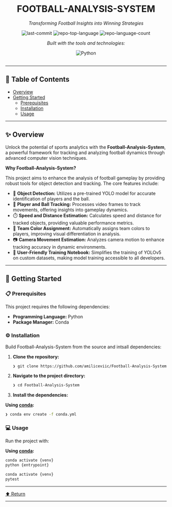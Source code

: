 <div id="top">

<!-- HEADER STYLE: CLASSIC -->
<div align="center">


# FOOTBALL-ANALYSIS-SYSTEM

<em>Transforming Football Insights into Winning Strategies</em>

<!-- BADGES -->
<img src="https://img.shields.io/github/last-commit/amiliceviic/Football-Analysis-System?style=flat&logo=git&logoColor=white&color=0080ff" alt="last-commit">
<img src="https://img.shields.io/github/languages/top/amiliceviic/Football-Analysis-System?style=flat&color=0080ff" alt="repo-top-language">
<img src="https://img.shields.io/github/languages/count/amiliceviic/Football-Analysis-System?style=flat&color=0080ff" alt="repo-language-count">

<em>Built with the tools and technologies:</em>

<img src="https://img.shields.io/badge/Python-3776AB.svg?style=flat&logo=Python&logoColor=white" alt="Python">

</div>
<br>

---

## 📄 Table of Contents

- [Overview](#-overview)
- [Getting Started](#-getting-started)
    - [Prerequisites](#-prerequisites)
    - [Installation](#-installation)
    - [Usage](#-usage)

---

## ✨ Overview

Unlock the potential of sports analytics with the **Football-Analysis-System**, a powerful framework for tracking and analyzing football dynamics through advanced computer vision techniques.

**Why Football-Analysis-System?**

This project aims to enhance the analysis of football gameplay by providing robust tools for object detection and tracking. The core features include:

- 🎯 **Object Detection:** Utilizes a pre-trained YOLO model for accurate identification of players and the ball.
- 🏃 **Player and Ball Tracking:** Processes video frames to track movements, offering insights into gameplay dynamics.
- ⏱️ **Speed and Distance Estimation:** Calculates speed and distance for tracked objects, providing valuable performance metrics.
- 🎨 **Team Color Assignment:** Automatically assigns team colors to players, improving visual differentiation in analysis.
- 📷 **Camera Movement Estimation:** Analyzes camera motion to enhance tracking accuracy in dynamic environments.
- 📓 **User-Friendly Training Notebook:** Simplifies the training of YOLOv5 on custom datasets, making model training accessible to all developers.

---

## 🚀 Getting Started

### 📋 Prerequisites

This project requires the following dependencies:

- **Programming Language:** Python
- **Package Manager:** Conda

### ⚙️ Installation

Build Football-Analysis-System from the source and intsall dependencies:

1. **Clone the repository:**

    ```sh
    ❯ git clone https://github.com/amiliceviic/Football-Analysis-System
    ```

2. **Navigate to the project directory:**

    ```sh
    ❯ cd Football-Analysis-System
    ```

3. **Install the dependencies:**

**Using [conda](https://docs.conda.io/):**

```sh
❯ conda env create -f conda.yml
```

### 💻 Usage

Run the project with:

**Using [conda](https://docs.conda.io/):**

```sh
conda activate {venv}
python {entrypoint}
```

```sh
conda activate {venv}
pytest
```

---

<div align="left"><a href="#top">⬆ Return</a></div>

---
